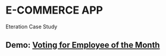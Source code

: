 # E-COMMERCE APP

Eteration Case Study

## Demo: [Voting for Employee of the Month](https://celadon-bublanina-060252.netlify.app/)

